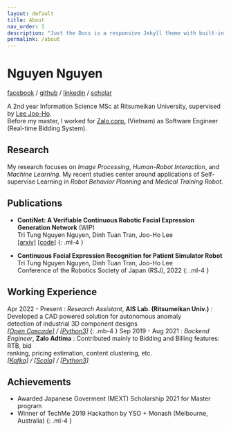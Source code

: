 ```yaml
---
layout: default
title: About
nav_order: 1
description: "Just the Docs is a responsive Jekyll theme with built-in search that is easily customizable and hosted on GitHub Pages."
permalink: /about
---
```


# Nguyen Nguyen

[facebook](https://jekyllrb.com/) / [github](https://jekyllrb.com/) / [linkedin](https://jekyllrb.com/) / [scholar](https://jekyllrb.com/)

A 2nd year Information Science MSc at Ritsumeikan University, supervised by [Lee Joo-Ho](https://scholar.google.com/citations?user=71HqkKkAAAAJ&hl=en).<br>
Before my master, I worked for [Zalo corp.](https://zalo.careers/about) (Vietnam) as Software Engineer (Real-time Bidding System).

## Research

My research focuses on *Image Processing*, *Human-Robot Interaction*, and *Machine Learning*. My recent studies center around applications of Self-supervise Learning in *Robot Behavior Planning* and *Medical Training Robot*.

## Publications

- **ContiNet: A Verifiable Continuous Robotic Facial Expression Generation Network** (WIP)<br>
Tri Tung Nguyen Nguyen, Dinh Tuan Tran, Joo-Ho Lee<br>
[\[arxiv\]](#) [\[code\]](#)
{: .ml-4 }

- **Continuous Facial Expression Recognition for Patient Simulator Robot**<br>
Tri Tung Nguyen Nguyen, Dinh Tuan Tran, Joo-Ho Lee<br>
Conference of the Robotics Society of Japan (RSJ), 2022
{: .ml-4 }

## Working Experience

Apr 2022 - Present
: *Research Assistant*, **AIS Lab. (Ritsumeikan Univ.)**
: Developed a CAD powered solution for autonomous anomaly<br> detection of industrial 3D component designs<br>
*[\[Open Cascade\]](#) / [\[Python3\]](#)*
{: .mb-4 }
Sep 2019 - Aug 2021
: *Backend Engineer*, **Zalo Adtima**
: Contributed mainly to Bidding and Billing features: RTB, bid<br>ranking, pricing estimation, content clustering, etc.<br>
*[\[Kafka\]](#) / [\[Scala\]](#) / [\[Python3\]](#)*

## Achievements

- Awarded Japanese Goverment (MEXT) Scholarship 2021 for Master program 
- Winner of TechMe 2019 Hackathon by YSO + Monash (Melbourne, Australia)
{: .ml-4 }